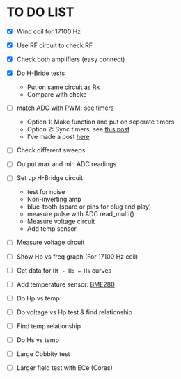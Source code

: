 # TO DO LIST

- [x] Wind coil for 17100 Hz
- [x] Use RF circuit to check RF
- [x] Check both amplifiers (easy connect)
- [x] Do H-Bride tests

  - Put on same circuit as Rx
  - Compare with choke

- [ ] match ADC with PWM; see [timers](http://docs.micropython.org/en/latest/library/pyb.Timer.html)

  - Option 1: Make function and put on seperate timers
  - Option 2: Sync timers, see [this post](https://forum.micropython.org/viewtopic.php?t=986)
  - I've made a post [here](https://forum.micropython.org/viewtopic.php?f=2&t=6513)

- [ ] Check different sweeps

- [ ] Output max and min ADC readings

- [ ] Set up H-Bridge circuit

  - test for noise
  - Non-inverting amp
  - blue-tooth (spare or pins for plug and play)
  - measure pulse with ADC read_multi()
  - Measure voltage circuit
  - Add temp sensor

- [ ] Measure voltage [circuit](https://startingelectronics.org/articles/arduino/measuring-voltage-with-arduino/)

- [ ] Show Hp vs freq graph (For 17100 Hz coil)

- [ ] Get data for `Ht - Hp = Hs` curves

- [ ] Add temperature sensor: [BME280](https://github.com/catdog2/mpy_bme280_esp8266)

- [ ] Do Hp vs temp

- [ ] Do voltage vs Hp test & find relationship

- [ ] Find temp relationship

- [ ] Do Hs vs temp

- [ ] Large Cobbity test

- [ ] Larger field test with ECe (Cores)
